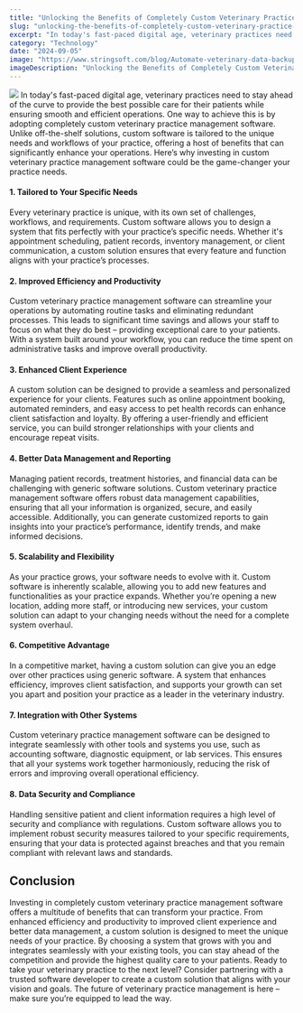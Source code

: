 ```yaml
---
title: "Unlocking the Benefits of Completely Custom Veterinary Practice Management Software"
slug: "unlocking-the-benefits-of-completely-custom-veterinary-practice-management-software"
excerpt: "In today's fast-paced digital age, veterinary practices need to stay ahead of the curve to provide the best possible care for their patients while ensuring smooth and efficient operations. On…"
category: "Technology"
date: "2024-09-05"
image: "https://www.stringsoft.com/blog/Automate-veterinary-data-backup-and-software-updates.jpg"
imageDescription: "Unlocking the Benefits of Completely Custom Veterinary Practice Management Software"
---
```

![](https://www.stringsoft.com/blog/caleb-woods-h8PU4-UnPWA-unsplash-300x200.jpg)
In today's fast-paced digital age, veterinary practices need to stay ahead of the curve to provide the best possible care for their patients while ensuring smooth and efficient operations. One way to achieve this is by adopting completely custom veterinary practice management software. Unlike off-the-shelf solutions, custom software is tailored to the unique needs and workflows of your practice, offering a host of benefits that can significantly enhance your operations. Here’s why investing in custom veterinary practice management software could be the game-changer your practice needs.

#### 1. **Tailored to Your Specific Needs**

Every veterinary practice is unique, with its own set of challenges, workflows, and requirements. Custom software allows you to design a system that fits perfectly with your practice’s specific needs. Whether it's appointment scheduling, patient records, inventory management, or client communication, a custom solution ensures that every feature and function aligns with your practice’s processes.

#### 2. **Improved Efficiency and Productivity**

Custom veterinary practice management software can streamline your operations by automating routine tasks and eliminating redundant processes. This leads to significant time savings and allows your staff to focus on what they do best – providing exceptional care to your patients. With a system built around your workflow, you can reduce the time spent on administrative tasks and improve overall productivity.

#### 3. **Enhanced Client Experience**

A custom solution can be designed to provide a seamless and personalized experience for your clients. Features such as online appointment booking, automated reminders, and easy access to pet health records can enhance client satisfaction and loyalty. By offering a user-friendly and efficient service, you can build stronger relationships with your clients and encourage repeat visits.

#### 4. **Better Data Management and Reporting**

Managing patient records, treatment histories, and financial data can be challenging with generic software solutions. Custom veterinary practice management software offers robust data management capabilities, ensuring that all your information is organized, secure, and easily accessible. Additionally, you can generate customized reports to gain insights into your practice’s performance, identify trends, and make informed decisions.

#### 5. **Scalability and Flexibility**

As your practice grows, your software needs to evolve with it. Custom software is inherently scalable, allowing you to add new features and functionalities as your practice expands. Whether you’re opening a new location, adding more staff, or introducing new services, your custom solution can adapt to your changing needs without the need for a complete system overhaul.

#### 6. **Competitive Advantage**

In a competitive market, having a custom solution can give you an edge over other practices using generic software. A system that enhances efficiency, improves client satisfaction, and supports your growth can set you apart and position your practice as a leader in the veterinary industry.

#### 7. **Integration with Other Systems**

Custom veterinary practice management software can be designed to integrate seamlessly with other tools and systems you use, such as accounting software, diagnostic equipment, or lab services. This ensures that all your systems work together harmoniously, reducing the risk of errors and improving overall operational efficiency.

#### 8. **Data Security and Compliance**

Handling sensitive patient and client information requires a high level of security and compliance with regulations. Custom software allows you to implement robust security measures tailored to your specific requirements, ensuring that your data is protected against breaches and that you remain compliant with relevant laws and standards.

## Conclusion

Investing in completely custom veterinary practice management software offers a multitude of benefits that can transform your practice. From enhanced efficiency and productivity to improved client experience and better data management, a custom solution is designed to meet the unique needs of your practice. By choosing a system that grows with you and integrates seamlessly with your existing tools, you can stay ahead of the competition and provide the highest quality care to your patients. Ready to take your veterinary practice to the next level? Consider partnering with a trusted software developer to create a custom solution that aligns with your vision and goals. The future of veterinary practice management is here – make sure you’re equipped to lead the way.
